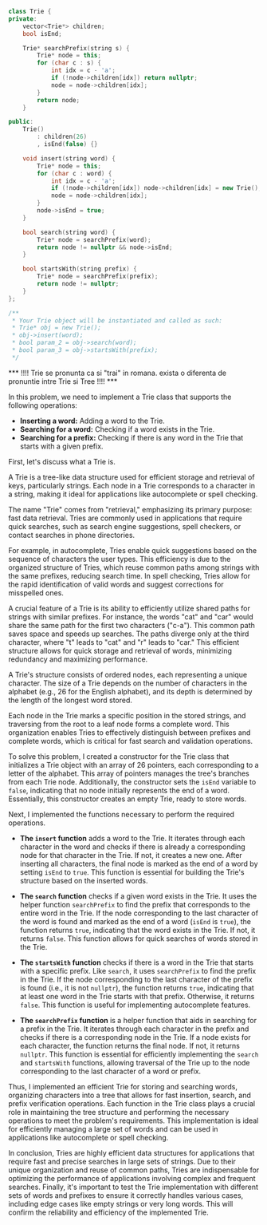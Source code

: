 ``` cpp
class Trie {
private:
    vector<Trie*> children;
    bool isEnd;

    Trie* searchPrefix(string s) {
        Trie* node = this;
        for (char c : s) {
            int idx = c - 'a';
            if (!node->children[idx]) return nullptr;
            node = node->children[idx];
        }
        return node;
    }

public:
    Trie()
        : children(26)
        , isEnd(false) {}

    void insert(string word) {
        Trie* node = this;
        for (char c : word) {
            int idx = c - 'a';
            if (!node->children[idx]) node->children[idx] = new Trie();
            node = node->children[idx];
        }
        node->isEnd = true;
    }

    bool search(string word) {
        Trie* node = searchPrefix(word);
        return node != nullptr && node->isEnd;
    }

    bool startsWith(string prefix) {
        Trie* node = searchPrefix(prefix);
        return node != nullptr;
    }
};

/**
 * Your Trie object will be instantiated and called as such:
 * Trie* obj = new Trie();
 * obj->insert(word);
 * bool param_2 = obj->search(word);
 * bool param_3 = obj->startsWith(prefix);
 */

```
*** !!!! Trie se pronunta ca si "trai" in romana. exista o diferenta de pronuntie intre Trie si Tree !!!! ***

In this problem, we need to implement a Trie class that supports the following operations:

- **Inserting a word:** Adding a word to the Trie.
- **Searching for a word:** Checking if a word exists in the Trie.
- **Searching for a prefix:** Checking if there is any word in the Trie that starts with a given prefix.

First, let's discuss what a Trie is.

A Trie is a tree-like data structure used for efficient storage and retrieval of keys, particularly strings. Each node in a Trie corresponds to a character in a string, making it ideal for applications like autocomplete or spell checking.

The name "Trie" comes from "retrieval," emphasizing its primary purpose: fast data retrieval. Tries are commonly used in applications that require quick searches, such as search engine suggestions, spell checkers, or contact searches in phone directories.

For example, in autocomplete, Tries enable quick suggestions based on the sequence of characters the user types. This efficiency is due to the organized structure of Tries, which reuse common paths among strings with the same prefixes, reducing search time. In spell checking, Tries allow for the rapid identification of valid words and suggest corrections for misspelled ones.

A crucial feature of a Trie is its ability to efficiently utilize shared paths for strings with similar prefixes. For instance, the words "cat" and "car" would share the same path for the first two characters ("c-a"). This common path saves space and speeds up searches. The paths diverge only at the third character, where "t" leads to "cat" and "r" leads to "car." This efficient structure allows for quick storage and retrieval of words, minimizing redundancy and maximizing performance.

A Trie's structure consists of ordered nodes, each representing a unique character. The size of a Trie depends on the number of characters in the alphabet (e.g., 26 for the English alphabet), and its depth is determined by the length of the longest word stored.

Each node in the Trie marks a specific position in the stored strings, and traversing from the root to a leaf node forms a complete word. This organization enables Tries to effectively distinguish between prefixes and complete words, which is critical for fast search and validation operations.

To solve this problem, I created a constructor for the Trie class that initializes a Trie object with an array of 26 pointers, each corresponding to a letter of the alphabet. This array of pointers manages the tree's branches from each Trie node. Additionally, the constructor sets the `isEnd` variable to `false`, indicating that no node initially represents the end of a word. Essentially, this constructor creates an empty Trie, ready to store words.

Next, I implemented the functions necessary to perform the required operations.

- **The `insert` function** adds a word to the Trie. It iterates through each character in the word and checks if there is already a corresponding node for that character in the Trie. If not, it creates a new one. After inserting all characters, the final node is marked as the end of a word by setting `isEnd` to `true`. This function is essential for building the Trie's structure based on the inserted words.

- **The `search` function** checks if a given word exists in the Trie. It uses the helper function `searchPrefix` to find the prefix that corresponds to the entire word in the Trie. If the node corresponding to the last character of the word is found and marked as the end of a word (`isEnd` is `true`), the function returns `true`, indicating that the word exists in the Trie. If not, it returns `false`. This function allows for quick searches of words stored in the Trie.

- **The `startsWith` function** checks if there is a word in the Trie that starts with a specific prefix. Like `search`, it uses `searchPrefix` to find the prefix in the Trie. If the node corresponding to the last character of the prefix is found (i.e., it is not `nullptr`), the function returns `true`, indicating that at least one word in the Trie starts with that prefix. Otherwise, it returns `false`. This function is useful for implementing autocomplete features.

- **The `searchPrefix` function** is a helper function that aids in searching for a prefix in the Trie. It iterates through each character in the prefix and checks if there is a corresponding node in the Trie. If a node exists for each character, the function returns the final node. If not, it returns `nullptr`. This function is essential for efficiently implementing the `search` and `startsWith` functions, allowing traversal of the Trie up to the node corresponding to the last character of a word or prefix.

Thus, I implemented an efficient Trie for storing and searching words, organizing characters into a tree that allows for fast insertion, search, and prefix verification operations. Each function in the Trie class plays a crucial role in maintaining the tree structure and performing the necessary operations to meet the problem's requirements. This implementation is ideal for efficiently managing a large set of words and can be used in applications like autocomplete or spell checking.


In conclusion, Tries are highly efficient data structures for applications that require fast and precise searches in large sets of strings. Due to their unique organization and reuse of common paths, Tries are indispensable for optimizing the performance of applications involving complex and frequent searches.
Finally, it's important to test the Trie implementation with different sets of words and prefixes to ensure it correctly handles various cases, including edge cases like empty strings or very long words. This will confirm the reliability and efficiency of the implemented Trie.
